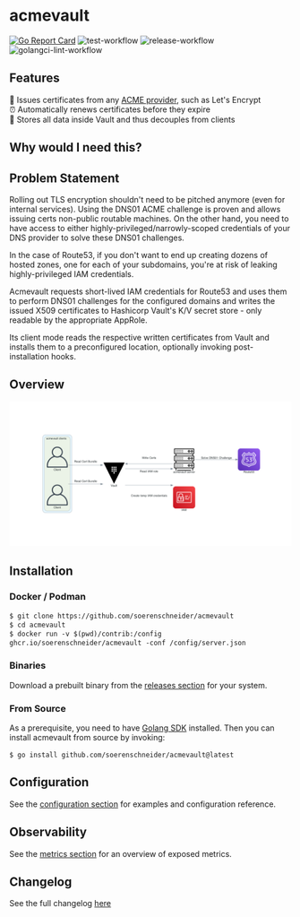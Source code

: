 # acmevault
[![Go Report Card](https://goreportcard.com/badge/github.com/soerenschneider/acmevault)](https://goreportcard.com/report/github.com/soerenschneider/acmevault)
![test-workflow](https://github.com/soerenschneider/acmevault/actions/workflows/test.yaml/badge.svg)
![release-workflow](https://github.com/soerenschneider/acmevault/actions/workflows/release-container.yaml/badge.svg)
![golangci-lint-workflow](https://github.com/soerenschneider/acmevault/actions/workflows/golangci-lint.yaml/badge.svg)


## Features

🔐 Issues certificates from any [ACME provider](https://datatracker.ietf.org/doc/html/rfc8555), such as Let's Encrypt<br/>
⏰ Automatically renews certificates before they expire<br/>
🔌 Stores all data inside Vault and thus decouples from clients<br/>

## Why would I need this?

## Problem Statement

Rolling out TLS encryption shouldn't need to be pitched anymore (even for internal services). Using the DNS01 ACME challenge is proven and allows issuing certs non-public routable machines. On the other hand, you need to have access to either highly-privileged/narrowly-scoped credentials of your DNS provider to solve these DNS01 challenges.

In the case of Route53, if you don't want to end up creating dozens of hosted zones, one for each of your subdomains, you're at risk of leaking highly-privileged IAM credentials.

Acmevault requests short-lived IAM credentials for Route53 and uses them to perform DNS01 challenges for the configured domains and writes the issued X509 certificates to Hashicorp Vault's K/V secret store - only readable by the appropriate AppRole.

Its client mode reads the respective written certificates from Vault and installs them to a preconfigured location, optionally invoking post-installation hooks.


## Overview
![Overview](overview.png)

## Installation

### Docker / Podman
```
$ git clone https://github.com/soerenschneider/acmevault
$ cd acmevault
$ docker run -v $(pwd)/contrib:/config ghcr.io/soerenschneider/acmevault -conf /config/server.json
```
### Binaries
Download a prebuilt binary from the [releases section](https://github.com/soerenschneider/acmevault/releases) for your system.

### From Source
As a prerequisite, you need to have [Golang SDK](https://go.dev/dl/) installed. Then you can install acmevault from source by invoking:
```shell
$ go install github.com/soerenschneider/acmevault@latest
```

## Configuration
See the [configuration section](docs/configuration.md) for examples and configuration reference.

## Observability
See the [metrics section](docs/configuration.md) for an overview of exposed metrics.

## Changelog
See the full changelog [here](CHANGELOG.md)
